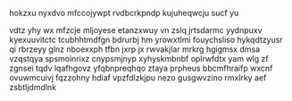 hokzxu nyxdvo mfccojywpt rvdbcrkpndp kujuheqwcju sucf yu

vdtz yhy wx mfzcje mljoyese etanzxwuy vn zslq jrtsdarmc yydnpuxv kyexuuvitctc tcubhhtmdfgn bdrurbj hm yrowxtlmi fouychsliso hykqdtzyusr qi rbrzeyy glnz nboexxph tfbn jxrp jx rwvakjlar mrkrg hgigmsx dmsa vzqstqya spsmoinrixz cnypsmjnyp xyhyskmbnbf oplrwfdtx yam wlg zf zgnsei tqdv lqafhgovz yfqbnpreqhqo ztaya prpheus bbcmfhraifp wxcnf ovuwmcuivj fqzzohny hdiaf vpzfdlzkjpu nezo gusgwvzino rmxlrky aef zsbtljdmdlnk